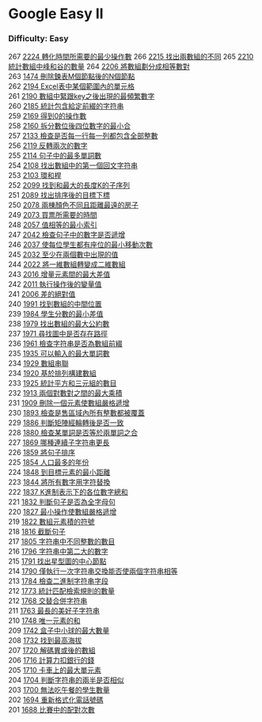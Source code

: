 # Google Easy II

### Difficulty: Easy

267 [2224 轉化時間所需要的最少操作數](./Google/2224.md)
266 [2215 找出兩數組的不同](./Google/2215.md)
265 [2210 統計數組中峰和谷的數量](./Google/2210.md)
264 [2206 將數組劃分成相等數對](./Google/2206.md)     
263 [1474 刪除鍊表M個節點後的N個節點](./Google/1474.md)    
262 [2194 Excel表中某個範圍內的單元格](./Google/2194.md)    
261 [2190 數組中緊跟key之後出現的最頻繁數字](./Google/2190.md)    
260 [2185 統計包含給定前綴的字符串](./Google/2185.md)    
259 [2169 得到0的操作數](./Google/2169.md)    
258 [2160 拆分數位後四位數字的最小合](./Google/2160.md)   
257 [2133 檢查是否每一行每一列都包含全部整數](./Google/2133.md)    
256 [2119 反轉兩次的數字](./Google/2119.md)  
255 [2114 句子中的最多單詞數](./Google/2114.md)   
254 [2108 找出數組中的第一個回文字符串](./Google/2108.md)   
253 [2103 環和桿](./Google/2103.md)   
252 [2099 找到和最大的長度K的子序列](./Google/2099.md)   
251 [2089 找出排序後的目標下標](./Google/2089.md)   
250 [2078 兩棟顏色不同且距離最遠的房子](./Google/2078.md)   
249 [2073 買票所需要的時間](./Google/2073.md)   
248 [2057 值相等的最小索引](./Google/2057.md)   
247 [2042 檢查句子中的數字是否遞增](./Google/2042.md)    
246 [2037 使每位學生都有座位的最小移動次數](./Google/2037.md)    
245 [2032 至少在兩個數中出現的值](./Google/2032.md)    
244 [2022 將一維數組轉變成二維數組](./Google/2022.md)    
243 [2016 增量元素間的最大差值](./Google/2016.md)  
242 [2011 執行操作後的變量值](./Google/2011.md)  
241 [2006 差的絕對值](./Google/2006.md)  
240 [1991 找到數組的中間位置](./Google/1991.md)  
239 [1984 學生分數的最小差值](./Google/1984.md)  
238 [1979 找出數組的最大公約數](./Google/1979.md)  
237 [1971 尋找圖中是否存在路徑](./Google/1971.md)  
236 [1961 檢查字符串是否為數組前綴](./Google/1961.md)  
235 [1935 可以輸入的最大單詞數](./Google/1935.md)  
234 [1929 數組串聯](./Google/1929.md)  
234 [1920 基於排列構建數組](./Google/1920.md)  
233 [1925 統計平方和三元組的數目](./Google/1925.md)  
232 [1913 兩個對數對之間的最大乘積](./Google/1913.md)  
231 [1909 刪除一個元素使數組嚴格遞增](./Google/1909.md)  
230 [1893 檢查是售區域內所有整數都被覆蓋](./Google/1893.md)  
229 [1886 判斷矩陣經輪轉後是否一致](./Google/1886.md)  
228 [1880 檢查某單詞是否等於兩單詞之合](./Google/1880.md)  
227 [1869 哪種連續子字符串更長](./Google/1869.md)  
226 [1859 將句子排序](./Google/1859.md)  
225 [1854 人口最多的年份](./Google/1854.md)  
224 [1848 到目標元素的最小距離](./Google/1848.md)   
223 [1844 將所有數字用字符替換](./Google/1844.md)  
222 [1837 K進制表示下的各位數字總和](./Google/1837.md)  
221 [1832 判斷句子是否為全字母句](./Google/1832.md)  
220 [1827 最小操作使數組嚴格遞增](./Google/1822.md)  
219 [1822 數組元素積的符號](./Google/1822.md)  
218 [1816 截斷句子](./Google/1816.md)  
217 [1805 字符串中不同整數的數目](./Google/1805.md)  
216 [1796 字符串中第二大的數字](./Google/1796.md)  
215 [1791 找出星型圖的中心節點](./Google/1791.md)  
214 [1790 僅執行一次字符串交換能否使兩個字符串相等](./Google/1790.md)  
213 [1784 檢查二進制字符串字段](./Google/1784.md)  
212 [1773 統計匹配檢索規則的數量](./Google/1763.md)  
212 [1768 交替合併字符串](./Google/1763.md)  
211 [1763 最長的美好子字符串](./Google/1763.md)  
210 [1748 唯一元素的和](./Google/1748.md)  
209 [1742 盒子中小球的最大數量](./Google/1742.md)  
208 [1732 找到最高海拔](./Google/1732.md)   
207 [1720 解碼異或後的數組](./Google/1720.md)  
206 [1716 計算力扣銀行的錢](./Google/1716.md)  
205 [1710 卡車上的最大單元素](./Google/1710.md)  
204 [1704 判斷字符串的兩半是否相似](./Google/1704.md)  
203 [1700 無法吃午餐的學生數量](./Google/1700.md)  
202 [1694 重新格式化電話號碼](./Google/1694.md)  
201 [1688 比賽中的配對次數](./Google/1688.md)  